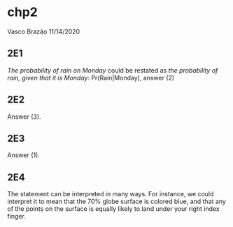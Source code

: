 chp2
================
Vasco Brazão
11/14/2020

## 2E1

*The probability of rain on Monday* could be restated as *the
probability of rain, given that it is Monday*: Pr(Rain\|Monday), answer
(2)

## 2E2

Answer (3).

## 2E3

Answer (1).

## 2E4

The statement can be interpreted in many ways. For instance, we could
interpret it to mean that the 70% globe surface is colored blue, and
that any of the points on the surface is equally likely to land under
your right index finger.
